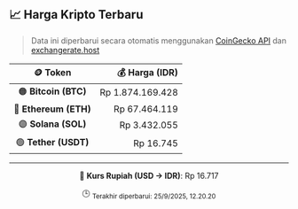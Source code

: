 

<!-- HARGA_KRIPTO -->
## 📈 Harga Kripto Terbaru

> Data ini diperbarui secara otomatis menggunakan [CoinGecko API](https://www.coingecko.com/) dan [exchangerate.host](https://exchangerate.host/)

<div align="center">

| 🪙 Token | 💰 Harga (IDR) |
|:------:|---------------:|
| 🟠 **Bitcoin (BTC)**   | Rp 1.874.169.428 |
| 🔵 **Ethereum (ETH)**  | Rp 67.464.119 |
| 🟣 **Solana (SOL)**    | Rp 3.432.055 |
| 🟢 **Tether (USDT)**   | Rp 16.745 |

---

💱 **Kurs Rupiah (USD → IDR)**: Rp 16.717

🕒 <sub>Terakhir diperbarui: 25/9/2025, 12.20.20</sub>

</div>
<!-- /HARGA_KRIPTO -->